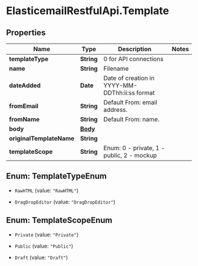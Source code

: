# ElasticemailRestfulApi.Template

## Properties
Name | Type | Description | Notes
------------ | ------------- | ------------- | -------------
**templateType** | **String** | 0 for API connections | 
**name** | **String** | Filename | 
**dateAdded** | **Date** | Date of creation in YYYY-MM-DDThh:ii:ss format | 
**fromEmail** | **String** | Default From: email address. | 
**fromName** | **String** | Default From: name. | 
**body** | [**Body**](Body.md) |  | 
**originalTemplateName** | **String** |  | 
**templateScope** | **String** | Enum: 0 - private, 1 - public, 2 - mockup | 


<a name="TemplateTypeEnum"></a>
## Enum: TemplateTypeEnum


* `RawHTML` (value: `"RawHTML"`)

* `DragDropEditor` (value: `"DragDropEditor"`)




<a name="TemplateScopeEnum"></a>
## Enum: TemplateScopeEnum


* `Private` (value: `"Private"`)

* `Public` (value: `"Public"`)

* `Draft` (value: `"Draft"`)




